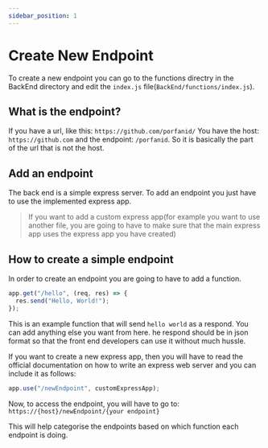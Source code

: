 ```yaml
---
sidebar_position: 1
---
```


# Create New Endpoint

To create a new endpoint you can go to the functions directry in the BackEnd directory and edit the ```index.js``` file(```BackEnd/functions/index.js```).

## What is the endpoint?

If you have a url, like this: `https://github.com/porfanid/` You have the host: `https://github.com` and the endpoint: `/porfanid`. So it is basically the part of the url that is not the host.

## Add an endpoint

The back end is a simple express server. To add an endpoint you just have to use the implemented express app.

> If you want to add a custom express app(for example you want to use another file, you are going to have to make sure that the main express app uses the express app you have created)

## How to create a simple endpoint

In order to create an endpoint you are going to have to add a function.

```javascript
app.get("/hello", (req, res) => {
  res.send("Hello, World!");
});
```

This is an example function that will send `hello world` as a respond. You can add anything else you want from here. he respond should be in json format so that the front end developers can use it without much hussle.

If you want to create a new express app, then you will have to read the official documentation on how to write an express web server and you can include it as follows:

```javascript
app.use("/newEndpoint", customExpressApp);
```

Now, to access the endpoint, you will have to go to:
`https://{host}/newEndpoint/{your endpoint}`

This will help categorise the endpoints based on which function each endpoint is doing.
